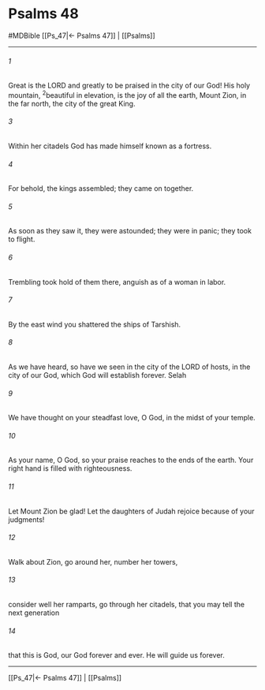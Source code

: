 # Psalms 48
#MDBible
[[Ps_47|← Psalms 47]] | [[Psalms]]

***

###### 1 

Great is the LORD and greatly to be praised in the city of our God! His holy mountain, <sup class="versenum mid-line">2</sup>beautiful in elevation, is the joy of all the earth, Mount Zion, in the far north, the city of the great King. 

###### 3 

Within her citadels God has made himself known as a fortress. 

###### 4 

For behold, the kings assembled; they came on together. 

###### 5 

As soon as they saw it, they were astounded; they were in panic; they took to flight. 

###### 6 

Trembling took hold of them there, anguish as of a woman in labor. 

###### 7 

By the east wind you shattered the ships of Tarshish. 

###### 8 

As we have heard, so have we seen in the city of the LORD of hosts, in the city of our God, which God will establish forever. Selah 

###### 9 

We have thought on your steadfast love, O God, in the midst of your temple. 

###### 10 

As your name, O God, so your praise reaches to the ends of the earth. Your right hand is filled with righteousness. 

###### 11 

Let Mount Zion be glad! Let the daughters of Judah rejoice because of your judgments! 

###### 12 

Walk about Zion, go around her, number her towers, 

###### 13 

consider well her ramparts, go through her citadels, that you may tell the next generation 

###### 14 

that this is God, our God forever and ever. He will guide us forever. 

***

[[Ps_47|← Psalms 47]] | [[Psalms]]
